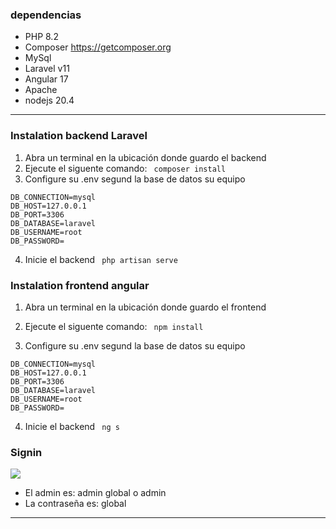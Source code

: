 ### dependencias

- PHP 8.2
- Composer https://getcomposer.org
- MySql
- Laravel v11
- Angular 17
- Apache 
- nodejs 20.4
-------------

### Instalation backend Laravel
                
1.  Abra un terminal en la ubicación donde guardo el backend
2.  Ejecute el siguente comando:
` composer install`
3. Configure su .env segund la base de datos su equipo
```example
DB_CONNECTION=mysql
DB_HOST=127.0.0.1
DB_PORT=3306
DB_DATABASE=laravel
DB_USERNAME=root
DB_PASSWORD=
```
4. Inicie el backend
` php artisan serve`
                
### Instalation frontend angular
1.  Abra un terminal en la ubicación donde guardo el frontend
2.  Ejecute el siguente comando:
` npm install`

3. Configure su .env segund la base de datos su equipo
```example
DB_CONNECTION=mysql
DB_HOST=127.0.0.1
DB_PORT=3306
DB_DATABASE=laravel
DB_USERNAME=root
DB_PASSWORD=
```
4. Inicie el backend
` ng s`


### Signin
![](https://cdn.discordapp.com/attachments/819617764544610335/1239852577177210985/image.png?ex=66446e31&is=66431cb1&hm=bca957eed31b030c3b50024f2ed379e995709c4210099e2394c4a179cafac748&)

- El admin es: admin global o admin
- La contraseña es: global
-------------
